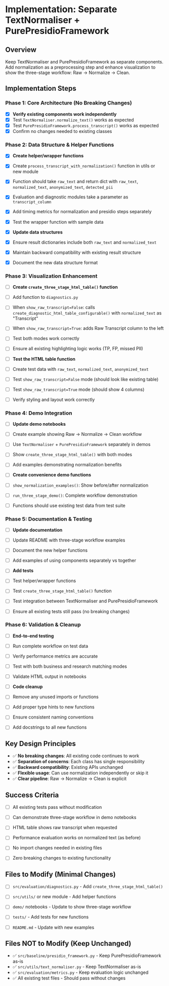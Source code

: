 # Implementation: Separate TextNormaliser + PurePresidioFramework

 

## Overview

Keep TextNormaliser and PurePresidioFramework as separate components. Add normalization as a preprocessing step and enhance visualization to show the three-stage workflow: Raw → Normalize → Clean.

 

## Implementation Steps

 

### Phase 1: Core Architecture (No Breaking Changes)

- [x] **Verify existing components work independently**
- [x] Test `TextNormaliser.normalize_text()` works as expected
- [x] Test `PurePresidioFramework.process_transcript()` works as expected
- [x] Confirm no changes needed to existing classes 

### Phase 2: Data Structure & Helper Functions

- [x] **Create helper/wrapper functions**
- [x] Create `process_transcript_with_normalization()` function in utils or new module
- [x] Function should take `raw_text` and return dict with `raw_text`, `normalized_text`, `anonymized_text`, `detected_pii`
- [x] Evaluation and diagnostic modules take a parameter as `transcript_column`
- [x] Add timing metrics for normalization and presidio steps separately
- [x] Test the wrapper function with sample data
 

- [x] **Update data structures**
- [x] Ensure result dictionaries include both `raw_text` and `normalized_text`
- [x] Maintain backward compatibility with existing result structure
- [x] Document the new data structure format
 

### Phase 3: Visualization Enhancement

- [ ] **Create `create_three_stage_html_table()` function**
- [ ] Add function to `diagnostics.py`
- [ ] When `show_raw_transcript=False`: calls `create_diagnostic_html_table_configurable()` with `normalized_text` as "Transcript"
- [ ] When `show_raw_transcript=True`: adds Raw Transcript column to the left
- [ ] Test both modes work correctly
- [ ] Ensure all existing highlighting logic works (TP, FP, missed PII)
 

- [ ] **Test the HTML table function**
- [ ] Create test data with `raw_text`, `normalized_text`, `anonymized_text`
- [ ] Test `show_raw_transcript=False` mode (should look like existing table)
- [ ] Test `show_raw_transcript=True` mode (should show 4 columns)
- [ ] Verify styling and layout work correctly

 

### Phase 4: Demo Integration

- [ ] **Update demo notebooks**
- [ ] Create example showing Raw → Normalize → Clean workflow
- [ ] Use `TextNormaliser` + `PurePresidioFramework` separately in demos
- [ ] Show `create_three_stage_html_table()` with both modes
- [ ] Add examples demonstrating normalization benefits
 

- [ ] **Create convenience demo functions**
- [ ] `show_normalization_examples()`: Show before/after normalization
- [ ] `run_three_stage_demo()`: Complete workflow demonstration
- [ ] Functions should use existing test data from test suite

 

### Phase 5: Documentation & Testing

- [ ] **Update documentation**
- [ ] Update README with three-stage workflow examples
- [ ] Document the new helper functions
- [ ] Add examples of using components separately vs together

 

- [ ] **Add tests**

- [ ] Test helper/wrapper functions
- [ ] Test `create_three_stage_html_table()` function
- [ ] Test integration between TextNormaliser and PurePresidioFramework
- [ ] Ensure all existing tests still pass (no breaking changes)

 

### Phase 6: Validation & Cleanup

- [ ] **End-to-end testing**

- [ ] Run complete workflow on test data
- [ ] Verify performance metrics are accurate
- [ ] Test with both business and research matching modes
- [ ] Validate HTML output in notebooks

 

- [ ] **Code cleanup**

- [ ] Remove any unused imports or functions
- [ ] Add proper type hints to new functions
- [ ] Ensure consistent naming conventions
- [ ] Add docstrings to all new functions

 

## Key Design Principles

- ✅ **No breaking changes**: All existing code continues to work
- ✅ **Separation of concerns**: Each class has single responsibility
- ✅ **Backward compatibility**: Existing APIs unchanged
- ✅ **Flexible usage**: Can use normalization independently or skip it
- ✅ **Clear pipeline**: Raw → Normalize → Clean is explicit

 

## Success Criteria

- [ ] All existing tests pass without modification
- [ ] Can demonstrate three-stage workflow in demo notebooks
- [ ] HTML table shows raw transcript when requested
- [ ] Performance evaluation works on normalized text (as before)
- [ ] No import changes needed in existing files
- [ ] Zero breaking changes to existing functionality

 

## Files to Modify (Minimal Changes)

- [ ] `src/evaluation/diagnostics.py` - Add `create_three_stage_html_table()`
- [ ] `src/utils/` or new module - Add helper functions
- [ ] `demo/` notebooks - Update to show three-stage workflow
- [ ] `tests/` - Add tests for new functions
- [ ] `README.md` - Update with new examples

 

## Files NOT to Modify (Keep Unchanged)

- ✅ `src/baseline/presidio_framework.py` - Keep PurePresidioFramework as-is
- ✅ `src/utils/text_normaliser.py` - Keep TextNormaliser as-is
- ✅ `src/evaluation/metrics.py` - Keep evaluation logic unchanged
- ✅ All existing test files - Should pass without changes